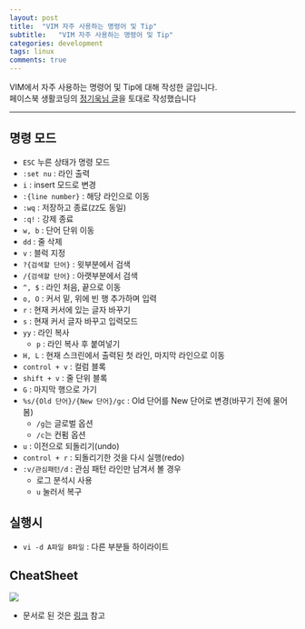 ```yaml
---
layout: post
title:  "VIM 자주 사용하는 명령어 및 Tip"
subtitle:   "VIM 자주 사용하는 명령어 및 Tip"
categories: development
tags: linux
comments: true
---
```


VIM에서 자주 사용하는 명령어 및 Tip에 대해 작성한 글입니다.   
페이스북 생활코딩의 [정기욱님 글](https://www.facebook.com/groups/codingeverybody/permalink/2225715944135596/)을 토대로 작성했습니다

---

## 명령 모드
- ```ESC``` 누른 상태가 명령 모드
- ```:set nu``` : 라인 출력
- ```i``` : insert 모드로 변경
- ```:{line number}``` : 해당 라인으로 이동
- ```:wq``` : 저장하고 종료(```ZZ```도 동일)
- ```:q!``` : 강제 종료
- ```w, b``` : 단어 단위 이동
- ```dd``` : 줄 삭제
- ```v``` : 블럭 지정
- ```?{검색할 단어}``` : 윗부분에서 검색
- ```/{검색할 단어}``` : 아랫부분에서 검색
- ```^, $``` : 라인 처음, 끝으로 이동
- ```o, O``` : 커서 밑, 위에 빈 행 추가하며 입력
- ```r``` : 현재 커서에 있는 글자 바꾸기
- ```s``` : 현재 커서 글자 바꾸고 입력모드
- ```yy``` : 라인 복사
	- ```p``` : 라인 복사 후 붙여넣기
- ```H, L``` : 현재 스크린에서 출력된 첫 라인, 마지막 라인으로 이동
- ```control + v``` : 컬럼 블록
- ```shift + v``` : 줄 단위 블록
- ```G``` : 마지막 행으로 가기
- ```%s/{Old 단어}/{New 단어}/gc``` : Old 단어를 New 단어로 변경(바꾸기 전에 물어봄)
	- ```/g```는 글로벌 옵션
	- ```/c```는 컨펌 옵션
- ```u``` : 이전으로 되돌리기(undo)
- ```control + r``` : 되돌리기한 것을 다시 실행(redo)
- ```:v/관심패턴/d``` : 관심 패턴 라인만 남겨서 볼 경우
	- 로그 분석시 사용
	- ```u``` 눌러서 복구 

## 실행시
- ```vi -d A파일 B파일``` : 다른 부분들 하이라이트


## CheatSheet
<img src="https://www.dropbox.com/s/ge1uujt76kw411o/Screenshot%202018-07-20%2013.58.52.png?raw=1">

- 문서로 된 것은 [링크](https://vim.rtorr.com/lang/ko/) 참고
